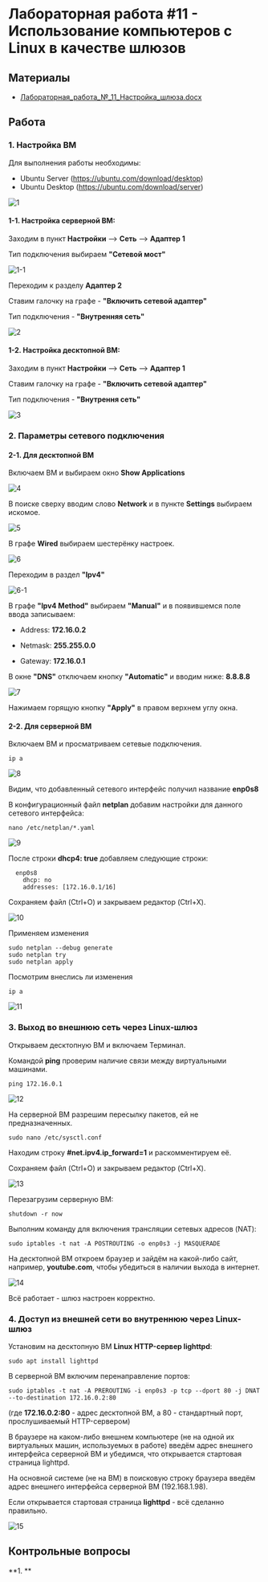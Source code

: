 # Лабораторная работа #11 - Использование компьютеров с Linux в качестве шлюзов

## Материалы
- [Лабораторная_работа_№_11_Настройка_шлюза.docx](https://github.com/xarll/vpr/blob/main/items/os1/lab11/%D0%9B%D0%B0%D0%B1%D0%BE%D1%80%D0%B0%D1%82%D0%BE%D1%80%D0%BD%D0%B0%D1%8F_%D1%80%D0%B0%D0%B1%D0%BE%D1%82%D0%B0_%E2%84%96_11_%D0%9D%D0%B0%D1%81%D1%82%D1%80%D0%BE%D0%B9%D0%BA%D0%B0_%D1%88%D0%BB%D1%8E%D0%B7%D0%B0.docx)

## Работа

### 1. Настройка ВМ

Для выполнения работы необходимы:
- Ubuntu Server (https://ubuntu.com/download/desktop)
- Ubuntu Desktop (https://ubuntu.com/download/server)

![1](https://github.com/xarll/vpr/assets/100228870/ba23ee06-9eea-46c4-8c35-413f75178fee)

#### 1-1. Настройка серверной ВМ:

Заходим в пункт **Настройки** --> **Сеть** --> **Адаптер 1**

Тип подключения выбираем **"Сетевой мост"**

![1-1](https://github.com/xarll/vpr/assets/100228870/cc309f42-b6dc-4acf-94ef-e860235fc72c)

Переходим к разделу **Адаптер 2**

Ставим галочку на графе - **"Включить сетевой адаптер"**

Тип подключения - **"Внутренняя сеть"** 

![2](https://github.com/xarll/vpr/assets/100228870/7d3ae864-e2ad-47ad-b289-546750cbd004)

#### 1-2. Настройка десктопной ВМ:

Заходим в пункт **Настройки** --> **Сеть** --> **Адаптер 1**

Ставим галочку на графе - **"Включить сетевой адаптер"**

Тип подключения - **"Внутрення сеть"**

![3](https://github.com/xarll/vpr/assets/100228870/4fea1e87-35a3-4e81-97d4-f5951c6d30b9)

### 2. Параметры сетевого подключения

#### 2-1. Для десктопной ВМ

Включаем ВМ и выбираем окно **Show Applications**

![4](https://github.com/xarll/vpr/assets/100228870/3319a1b9-da84-4ea5-b2e1-4bf9e6d179f6)

В поиске сверху вводим слово **Network** и в пункте **Settings** выбираем искомое.

![5](https://github.com/xarll/vpr/assets/100228870/d78f9b7e-cbd9-46af-8213-662f5bff0542)

В графе **Wired** выбираем шестерёнку настроек.

![6](https://github.com/xarll/vpr/assets/100228870/59ca14c0-e69b-4421-a9d9-b882ab8946c4)

Переходим в раздел **"Ipv4"**

![6-1](https://github.com/xarll/vpr/assets/100228870/69860536-69ab-4a38-89e0-486eb98dd6a2)

В графе **"Ipv4 Method"** выбираем **"Manual"** и в появившемся поле ввода записываем:

- Address: **172.16.0.2**

- Netmask: **255.255.0.0**

- Gateway: **172.16.0.1**

В окне **"DNS"** отключаем кнопку **"Automatic"** и вводим ниже: **8.8.8.8** 

![7](https://github.com/xarll/vpr/assets/100228870/94a6762c-84af-4c67-8064-65e0aa720ca2)

Нажимаем горящую кнопку **"Apply"** в правом верхнем углу окна.

#### 2-2. Для серверной ВМ

Включаем ВМ и просматриваем сетевые подключения.
```
ip a
```

![8](https://github.com/xarll/vpr/assets/100228870/f65fc774-5a71-46a6-8737-c60a5783e367)

Видим, что добавленный сетевого интерфейс получил название **enp0s8**

В конфигурационный файл **netplan** добавим настройки для данного сетевого интерфейса:
```
nano /etc/netplan/*.yaml
```

![9](https://github.com/xarll/vpr/assets/100228870/16b8d24a-c4b7-4853-a69b-ca26086055a5)

После строки **dhcp4: true** добавляем следующие строки:
```
  enp0s8
    dhcp: no
    addresses: [172.16.0.1/16]
```
Сохраняем файл (Ctrl+O) и закрываем редактор (Ctrl+X).

![10](https://github.com/xarll/vpr/assets/100228870/6cdc1a81-b628-4833-a2a8-326901a9a477)

Применяем изменения
```
sudo netplan --debug generate
sudo netplan try
sudo netplan apply
```

Посмотрим внеслись ли изменения
```
ip a
```

![11](https://github.com/xarll/vpr/assets/100228870/55110f0d-ed53-4f0e-a4d0-f012c9f1f5c2)

### 3. Выход во внешнюю сеть через Linux-шлюз

Открываем десктопную ВМ и включаем Терминал.

Командой **ping** проверим наличие связи между виртуальными машинами.
```
ping 172.16.0.1
```

![12](https://github.com/xarll/vpr/assets/100228870/008db6c0-aa7c-4fa5-bfb4-017cecf306bc)

На серверной ВМ разрешим пересылку пакетов, ей не предназначенных. 
```
sudo nano /etc/sysctl.conf
```
Находим строку **#net.ipv4.ip_forward=1** и раскомментируем её.

Сохраняем файл (Ctrl+O) и закрываем редактор (Ctrl+X).

![13](https://github.com/xarll/vpr/assets/100228870/ac131537-f1c5-4730-a9f1-0ebceb131353)

Перезагрузим серверную ВМ:
```
shutdown -r now
```
Выполним команду для включения трансляции сетевых адресов (NAT):
```
sudo iptables -t nat -A POSTROUTING -o enp0s3 -j MASQUERADE
```
На десктопной ВМ откроем браузер и зайдём на какой-либо сайт, например, **youtube.com**, чтобы убедиться в наличии выхода в интернет.

![14](https://github.com/xarll/vpr/assets/100228870/7454d950-0b81-4619-9d84-102aedd8ecd4)

Всё работает - шлюз настроен корректно.

### 4. Доступ из внешней сети во внутреннюю через Linux-шлюз

Установим на десктопную ВМ **Linux HTTP-сервер lighttpd**:
```
sudo apt install lighttpd
```

В серверной ВМ включим перенаправление портов:
```
sudo iptables -t nat -A PREROUTING -i enp0s3 -p tcp --dport 80 -j DNAT --to-destination 172.16.0.2:80
```
(где **172.16.0.2:80** - адрес десктопной ВМ, а 80 - стандартный порт, прослушиваемый HTTP-сервером)

В браузере на каком-либо внешнем компьютере (не на одной их виртуальных машин, используемых в работе) введём адрес внешнего интерфейса серверной ВМ и убедимся, что открывается стартовая страница lighttpd.

На основной системе (не на ВМ) в поисковую строку браузера введём адрес внешнего интерфейса серверной ВМ (192.168.1.98).

Если открывается стартовая страница **lighttpd** - всё сделанно правильно.

![15](https://github.com/xarll/vpr/assets/100228870/01f8b730-9fe9-46a3-be37-776751b235dd)

## Контрольные вопросы

**1. **
